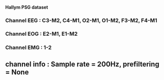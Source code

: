#### Hallym PSG dataset
### Channel EEG : C3-M2, C4-M1, O2-M1, O1-M2, F3-M2, F4-M1
### Channel EOG : E2-M1, E1-M2
### Channel EMG : 1-2
## channel info : Sample rate = 200Hz, prefiltering = None



